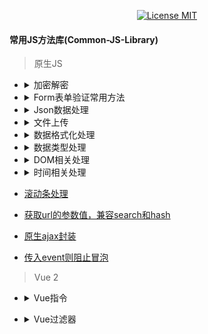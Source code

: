 <p align="center">
  <a href="https://www.skillnull.com"><img src="https://skillnull.com/others/images/brand/MIT.svg" alt="License MIT"></a>
</p>

#### 常用JS方法库(Common-JS-Library)

> 原生JS
* <details>
  	<summary>加密解密</summary>
	
    - [Base64](/Native-JavaScript/encryption-decryption/base64.md#Base64)	
  </details>
	
* <details>
  	<summary>Form表单验证常用方法</summary>
	
    - [验证邮箱](/Native-JavaScript/form-validator.md#验证邮箱)	
    - [验证手机号](/Native-JavaScript/form-validator.md#验证手机号)	
    - [去除字符串前后空格](/Native-JavaScript/form-validator.md#去除字符串前后空格)	
    - [去除字符串所有空格](/Native-JavaScript/form-validator.md#去除字符串所有空格)	
    - [图片的预加载](/Native-JavaScript/form-validator.md#图片的预加载)	
    - [验证密码，密码为6-12位字母数字或符号最少两种组合,特殊符号为 ~!@#$%^&*.,](/Native-JavaScript/form-validator.md#验证密码，密码为6-12位字母数字或符号最少两种组合)	
    - [仅允许输入正整数](/Native-JavaScript/form-validator.md#仅允许输入正整数)	
    - [仅允许输入负整数](/Native-JavaScript/form-validator.md#仅允许输入负整数)	
  </details>
  
* <details>
  	<summary>Json数据处理</summary>
	
    - [Json字符串格式化](/Native-JavaScript/json-handle.md#Json字符串格式化)
  </details>
  
* <details>
  	<summary>文件上传</summary>
	
    - [图片上传](/Native-JavaScript/file-upload.md#图片上传)
  </details>  
  
* <details>
  	<summary>数据格式化处理</summary>
	
    - [保留小数并千分位格式化](/Native-JavaScript/data-handle.md#保留小数并千分位格式化)
    - [递归遍历数组对象，将结果去重](/Native-JavaScript/data-handle.md#递归遍历数组对象，将结果去重)
    - [数字单位格式化](/Native-JavaScript/data-handle.md#数字单位格式化)
    - [获取对象长度](/Native-JavaScript/data-handle.md#获取对象长度)
    - [HTML实体编码转换](/Native-JavaScript/data-handle.md#HTML实体编码转换)
    - [数组拉平](/Native-JavaScript/flatten.md#数组拉平)
  </details>
  
* <details>
  	<summary>数据类型处理</summary>
	
    - [合并两个函数](/Native-JavaScript/data-type-handle.md#合并两个函数)
    - [深度比较两个对象是否相等](/Native-JavaScript/data-type-handle.md#深度比较两个对象是否相等)
  </details>
  
* <details>
  	<summary>DOM相关处理</summary>
	
    - [监听浏览器标签页的显示与隐藏](/Native-JavaScript/dom-handle.md#监听浏览器标签页的显示与隐藏)
    - [监听dom变化](/Native-JavaScript/dom-handle.md#监听dom变化)
  </details>
  
* <details>
  	<summary>时间相关处理</summary>
	
    - [比较两个时间的时间差](/Native-JavaScript/time-handle.md#比较两个时间的时间差)
  </details>

* [滚动条处理](/Native-JavaScript/scroll-handle.md#滚动条位置处理)
* [获取url的参数值，兼容search和hash](/Native-JavaScript/url-param.md#获取hash或者search参数值)
* [原生ajax封装](/Native-JavaScript/ajax.md#原生ajax封装)
* [传入event则阻止冒泡](/Native-JavaScript/cancel-bubble.md#传入event则阻止冒泡)

> Vue 2
* <details>
     <summary>Vue指令</summary>
     
	 - [点击元素外部关闭元素](/Vue/vue-directives/click-outside-to-close.md#点击当前区块元素外部关闭当前区块元素)
	 - [图片懒加载](/Vue/vue-directives/lazy-load-image.md#使用交叉观察器进行图片懒加载)
 </details>

* <details>
     <summary>Vue过滤器</summary>
     
	 - [时间格式化](/Vue/vue-filter/time-format.md#时间格式化)
 </details>

